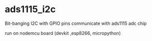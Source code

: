 # ads1115_i2c
Bit-banging I2C with GPIO pins communicate with ads1115 adc chip

run on nodemcu board (devkit ,esp8266, micropython)
